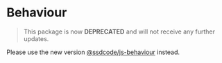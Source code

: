 # Behaviour

> This package is now **DEPRECATED** and will not receive any further updates.

Please use the new version [@ssdcode/js-behaviour](https://github.com/sebastiansulinski/js-behaviours) instead.